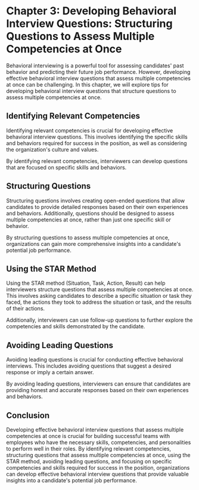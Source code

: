 Chapter 3: Developing Behavioral Interview Questions: Structuring Questions to Assess Multiple Competencies at Once
===================================================================================================================

Behavioral interviewing is a powerful tool for assessing candidates' past behavior and predicting their future job performance. However, developing effective behavioral interview questions that assess multiple competencies at once can be challenging. In this chapter, we will explore tips for developing behavioral interview questions that structure questions to assess multiple competencies at once.

Identifying Relevant Competencies
---------------------------------

Identifying relevant competencies is crucial for developing effective behavioral interview questions. This involves identifying the specific skills and behaviors required for success in the position, as well as considering the organization's culture and values.

By identifying relevant competencies, interviewers can develop questions that are focused on specific skills and behaviors.

Structuring Questions
---------------------

Structuring questions involves creating open-ended questions that allow candidates to provide detailed responses based on their own experiences and behaviors. Additionally, questions should be designed to assess multiple competencies at once, rather than just one specific skill or behavior.

By structuring questions to assess multiple competencies at once, organizations can gain more comprehensive insights into a candidate's potential job performance.

Using the STAR Method
---------------------

Using the STAR method (Situation, Task, Action, Result) can help interviewers structure questions that assess multiple competencies at once. This involves asking candidates to describe a specific situation or task they faced, the actions they took to address the situation or task, and the results of their actions.

Additionally, interviewers can use follow-up questions to further explore the competencies and skills demonstrated by the candidate.

Avoiding Leading Questions
--------------------------

Avoiding leading questions is crucial for conducting effective behavioral interviews. This includes avoiding questions that suggest a desired response or imply a certain answer.

By avoiding leading questions, interviewers can ensure that candidates are providing honest and accurate responses based on their own experiences and behaviors.

Conclusion
----------

Developing effective behavioral interview questions that assess multiple competencies at once is crucial for building successful teams with employees who have the necessary skills, competencies, and personalities to perform well in their roles. By identifying relevant competencies, structuring questions that assess multiple competencies at once, using the STAR method, avoiding leading questions, and focusing on specific competencies and skills required for success in the position, organizations can develop effective behavioral interview questions that provide valuable insights into a candidate's potential job performance.


